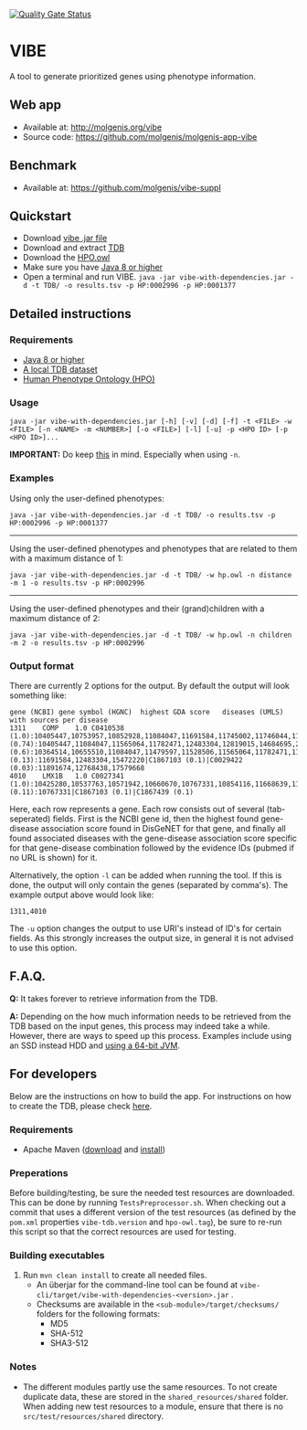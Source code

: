 [![Quality Gate Status](https://sonarcloud.io/api/project_badges/measure?project=org.molgenis%3Avibe&metric=alert_status)](https://sonarcloud.io/dashboard?id=org.molgenis%3Avibe)

# VIBE

A tool to generate prioritized genes using phenotype information.

## Web app

* Available at: http://molgenis.org/vibe
* Source code: https://github.com/molgenis/molgenis-app-vibe

## Benchmark

* Available at: https://github.com/molgenis/vibe-suppl

## Quickstart

* Download [vibe .jar file][vibe_download]
* Download and extract [TDB][tdb_download]
* Download the [HPO.owl][hpo_owl]
* Make sure you have [Java 8 or higher][java_download]
* Open a terminal and run VIBE. `java -jar vibe-with-dependencies.jar -d -t TDB/ -o results.tsv -p HP:0002996 -p HP:0001377`

## Detailed instructions

### Requirements

* [Java 8 or higher][java_download]
* [A local TDB dataset][tdb_download]
* [Human Phenotype Ontology (HPO)][hpo_owl]

### Usage

`java -jar vibe-with-dependencies.jar [-h] [-v] [-d] [-f] -t <FILE> -w <FILE> [-n <NAME> -m <NUMBER>] [-o <FILE>] [-l] [-u] -p <HPO ID> [-p <HPO ID>]...`

**IMPORTANT:** Do keep  [this](https://github.com/molgenis/vibe/issues/25) in mind. Especially when using `-n`.

### Examples

Using only the user-defined phenotypes:

`java -jar vibe-with-dependencies.jar -d -t TDB/ -o results.tsv -p HP:0002996 -p HP:0001377`

---

Using the user-defined phenotypes and phenotypes that are related to them with a maximum distance of 1:

`java -jar vibe-with-dependencies.jar -d -t TDB/ -w hp.owl -n distance -m 1 -o results.tsv -p HP:0002996`

---

Using the user-defined phenotypes and their (grand)children with a maximum distance of 2:

`java -jar vibe-with-dependencies.jar -d -t TDB/ -w hp.owl -n children -m 2 -o results.tsv -p HP:0002996`

### Output format

There are currently 2 options for the output. By default the output will look something like:

```
gene (NCBI)	gene symbol (HGNC)	highest GDA score	diseases (UMLS) with sources per disease
1311	COMP	1.0	C0410538 (1.0):10405447,10753957,10852928,11084047,11691584,11745002,11746044,11746045,11782471,11891674,11968079,12479386,12483304,12483437,12768438,12792737,12819015,14580238,15094116,15183431,15266613,15337766,15551305,15579310,15694129,15756302,15880723,16199550,16514635,16520029,17200202,17307347,17394206,17570134,17579668,17588960,18193163,18546327,19762713,20301660,20578249,20819661,20936634,21042783,21599986,21922596,22006726,23562786,24194321,24595329,24892720,24997222,29104872,7670471,7670472,9021009,9184241,9188668,9388247,9452026,9452063,9463320,9632164,9749943,9880218,9887340,9921895,9923655|C1838280 (0.74):10405447,11084047,11565064,11782471,12483304,12819015,14684695,20301302,21922596,7670472,9021009,9184241,9452026,9463320,9887340,9921895,9923655|C0026760 (0.6):10364514,10655510,11084047,11479597,11528506,11565064,11782471,11968079,12479386,12483304,12819015,15183431,15337766,15694129,15756302,15880723,16199550,16514635,17133256,17200202,17570134,18193163,18682400,19808781,20578249,20936634,21922596,24595329,24997222,7670472,9184241,9463320,9921895,9923655|C0013336 (0.13):11691584,12483304,15472220|C1867103 (0.1)|C0029422 (0.03):11891674,12768438,17579668
4010	LMX1B	1.0	C0027341 (1.0):10425280,10537763,10571942,10660670,10767331,10854116,11668639,11956244,11978876,12215822,12792813,12819019,15562281,15638822,15774843,15785774,15928687,16825280,17166916,17431898,17515884,17657578,17710881,18414507,18535845,18538102,18562181,18595794,18634531,18952915,19147669,19222527,19721866,20199424,20531206,20568247,21184584,21850167,22211385,23687361,24042019,24720768,25380522,25898926,26380986,26560070,28335748,9590287,9590288,9618165,9664684,9837817|C0029422 (0.11):10767331|C1867103 (0.1)|C1867439 (0.1)
```

Here, each row represents a gene. Each row consists out of several (tab-seperated) fields. First is the NCBI gene id, then the highest found gene-disease association score found in DisGeNET for that gene, and finally all found associated diseases with the gene-disease association score specific for that gene-disease combination followed by the evidence IDs (pubmed if no URL is shown) for it.

Alternatively, the option `-l` can be added when running the tool. If this is done, the output will only contain the genes (separated by comma's). The example output above would look like:

```
1311,4010
```

The `-u` option changes the output to use URI's instead of ID's for certain fields. As this strongly increases the output size, in general it is not advised to use this option.

## F.A.Q.

**Q:** It takes forever to retrieve information from the TDB.

**A:** Depending on the how much information needs to be retrieved from the TDB based on the input genes, this process may indeed take a while. However, there are ways to speed up this process. Examples include using an SSD instead HDD and [using a 64-bit JVM](https://jena.apache.org/documentation/tdb/architecture.html#caching-on-32-and-64-bit-java-systems).

## For developers

Below are the instructions on how to build the app. For instructions on how to create the TDB, please check [here](./database/README.md). 

### Requirements
- Apache Maven ([download][maven_download] and [install][maven_install])

### Preperations
Before building/testing, be sure the needed test resources are downloaded. This can be done by running `TestsPreprocessor.sh`. When checking out a commit that uses a different version of the test resources (as defined by the `pom.xml` properties `vibe-tdb.version` and `hpo-owl.tag`), be sure to re-run this script so that the correct resources are used for testing. 

### Building executables

1. Run `mvn clean install` to create all needed files.
   - An überjar for the command-line tool can be found at `vibe-cli/target/vibe-with-dependencies-<version>.jar` .
   - Checksums are available in the `<sub-module>/target/checksums/` folders for the following formats:
     - MD5
     - SHA-512
     - SHA3-512

### Notes

- The different modules partly use the same resources. To not create duplicate data, these are stored in the `shared_resources/shared` folder. When adding new test resources to a module, ensure that there is no `src/test/resources/shared` directory.

[vibe_download]: https://github.com/molgenis/vibe/releases/latest
[java_download]:https://www.java.com/download
[tdb_download]: http://molgenis.org/downloads/vibe/vibe-3.1.0-tdb.tar.gz
[jena_download]:https://jena.apache.org/download/index.cgi
[jena_configure]: https://jena.apache.org/documentation/tools/#setting-up-your-environment
[hpo_owl]:http://purl.obolibrary.org/obo/hp.owl
[maven_download]:https://maven.apache.org/download.cgi
[maven_install]:https://maven.apache.org/install.html